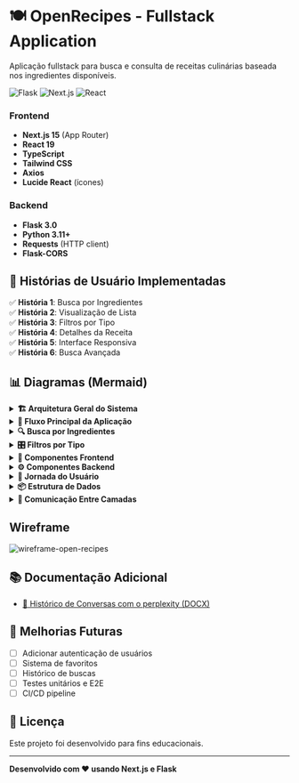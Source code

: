 # 🍽️ OpenRecipes - Fullstack Application

Aplicação fullstack para busca e consulta de receitas culinárias baseada nos ingredientes disponíveis.

![Flask](https://img.shields.io/badge/Flask-000000?style=for-the-badge&logo=Flask&logoColor=white)
![Next.js](https://img.shields.io/badge/next.js-000000?style=for-the-badge&logo=nextdotjs&logoColor=white)
![React](https://img.shields.io/badge/-ReactJs-61DAFB?logo=react&logoColor=white&style=for-the-badge) 

### Frontend
- **Next.js 15** (App Router)
- **React 19**
- **TypeScript**
- **Tailwind CSS**
- **Axios**
- **Lucide React** (ícones)

### Backend
- **Flask 3.0**
- **Python 3.11+**
- **Requests** (HTTP client)
- **Flask-CORS**

## 👥 Histórias de Usuário Implementadas

✅ **História 1**: Busca por Ingredientes  
✅ **História 2**: Visualização de Lista  
✅ **História 3**: Filtros por Tipo  
✅ **História 4**: Detalhes da Receita  
✅ **História 5**: Interface Responsiva  
✅ **História 6**: Busca Avançada 

## 📊 Diagramas (Mermaid)

<details>
<summary><b>🏗️ Arquitetura Geral do Sistema</b></summary>

```mermaid
flowchart LR
    U((👤 Usuário))
    
    subgraph Frontend["🎨 Frontend - Next.js"]
        UI[Interface React]
        API[API Client]
    end
    
    subgraph Backend["⚙️ Backend - Flask"]
        Routes[Rotas]
        Service[Serviços]
    end
    
    DB[(🗄️ API Externa)]
    
    U -->|Interage| UI
    UI -->|HTTP| API
    API -->|REST| Routes
    Routes --> Service
    Service -->|Consulta| DB
    
    style U fill:#FFD700,stroke:#333,stroke-width:3px
    style Frontend fill:#E3F2FD,stroke:#1976D2,stroke-width:2px
    style Backend fill:#FFF3E0,stroke:#F57C00,stroke-width:2px
    style DB fill:#F3E5F5,stroke:#7B1FA2,stroke-width:2px
```

</details>

<details>
<summary><b>🔄 Fluxo Principal da Aplicação</b></summary>

```mermaid
flowchart TD
    A([🚀 Início]) --> B[Carrega Página]
    B --> C[Busca Receitas]
    C --> D{Sucesso?}
    D -->|✅ Sim| E[Exibe Receitas]
    D -->|❌ Não| F[Mostra Erro]
    E --> G([✨ Fim])
    F --> G
    
    style A fill:#4CAF50,stroke:#2E7D32,stroke-width:3px,color:#fff
    style E fill:#4CAF50,stroke:#2E7D32,stroke-width:2px,color:#fff
    style F fill:#F44336,stroke:#C62828,stroke-width:2px,color:#fff
    style G fill:#2196F3,stroke:#1565C0,stroke-width:3px,color:#fff
    style D fill:#FF9800,stroke:#E65100,stroke-width:2px
```

</details>

<details>
<summary><b>🔍 Busca por Ingredientes</b></summary>

```mermaid
sequenceDiagram
    autonumber
    actor 👤 as Usuário
    participant 🔍 as SearchBar
    participant ⚡ as Hook
    participant 🌐 as Backend
    participant 💾 as API
    
    👤->>🔍: Digite ingredientes
    🔍->>⚡: Enviar busca
    activate ⚡
    ⚡->>🌐: GET /buscar
    activate 🌐
    🌐->>💾: Consulta dados
    activate 💾
    💾-->>🌐: Resultados
    deactivate 💾
    🌐->>🌐: Calcula match_score
    🌐-->>⚡: Lista ordenada
    deactivate 🌐
    ⚡->>⚡: Atualiza estado
    ⚡-->>👤: Mostra receitas
    deactivate ⚡
    
    Note over 🌐,💾: Consolida múltiplas<br/>requisições
```

</details>

<details>
<summary><b>🎛️ Filtros por Tipo</b></summary>

```mermaid
flowchart LR
    A[👤 Clica Filtro] --> B{Qual?}
    B -->|🍰 Doce| C[Filtra Doce]
    B -->|🍕 Salgado| D[Filtra Salgado]
    B -->|🍜 Agridoce| E[Filtra Agridoce]
    B -->|📋 Todas| F[Remove Filtro]
    
    C --> G[📡 Backend]
    D --> G
    E --> G
    F --> G
    
    G --> H[✨ Atualiza Lista]
    
    style A fill:#FFD700,stroke:#F57C00,stroke-width:2px
    style B fill:#FF9800,stroke:#E65100,stroke-width:2px
    style H fill:#4CAF50,stroke:#2E7D32,stroke-width:2px,color:#fff
    style G fill:#2196F3,stroke:#1565C0,stroke-width:2px,color:#fff
```

</details>

<details>
<summary><b>🧩 Componentes Frontend</b></summary>

```mermaid
graph TD
    A[📱 Page] --> B[🎯 Header]
    A --> C[🔍 SearchBar]
    A --> D[🎛️ FilterBar]
    A --> E[📋 RecipeList]
    A --> F[⚡ useReceitas]
    
    E --> G[🍽️ RecipeCard]
    F --> H[🌐 API Service]
    
    style A fill:#2196F3,stroke:#1565C0,stroke-width:3px,color:#fff
    style F fill:#4CAF50,stroke:#2E7D32,stroke-width:2px,color:#fff
    style H fill:#FF9800,stroke:#E65100,stroke-width:2px,color:#fff
    style G fill:#FFD700,stroke:#F57C00,stroke-width:2px
```

</details>

<details>
<summary><b>⚙️ Componentes Backend</b></summary>

```mermaid
graph TD
    A[⚙️ Flask App] --> B[🛣️ Routes]
    B --> C[💼 APIService]
    C --> D[🌐 API Externa]
    
    B --> E[🛡️ Error Handler]
    C --> F[📝 Logger]
    
    style A fill:#FF9800,stroke:#E65100,stroke-width:3px,color:#fff
    style C fill:#4CAF50,stroke:#2E7D32,stroke-width:2px,color:#fff
    style D fill:#9C27B0,stroke:#6A1B9A,stroke-width:2px,color:#fff
    style E fill:#F44336,stroke:#C62828,stroke-width:2px,color:#fff
```

</details>

<details>
<summary><b>🎯 Jornada do Usuário</b></summary>

```mermaid
journey
    title 🎯 Jornada: Encontrar Receita
    section Entrada
        Abrir app: 5: Usuário
        Ver interface: 4: Usuário
    section Busca
        Digitar ingredientes: 5: Usuário
        Pesquisar: 5: Usuário
        Ver resultados: 5: Usuário
    section Decisão
        Escolher receita: 5: Usuário
        Ler detalhes: 5: Usuário
        Fazer receita: 5: Usuário
```

</details>

<details>
<summary><b>📦 Estrutura de Dados</b></summary>

```mermaid
erDiagram
    RECEITA ||--o{ INGREDIENTE : contém
    RECEITA {
        int id
        string nome
        string tipo
        int match_score
    }
    INGREDIENTE {
        int id
        array nomes
        int receita_id
    }
    RESPONSE ||--|{ RECEITA : inclui
    RESPONSE {
        array data
        object meta
    }
```

</details>

<details>
<summary><b>🔄 Comunicação Entre Camadas</b></summary>

```mermaid
sequenceDiagram
    participant 👤 as User
    participant 🎨 as UI
    participant ⚡ as Hook
    participant 🌐 as API
    
    👤->>🎨: Interação
    🎨->>⚡: Ação
    activate ⚡
    ⚡->>🌐: Request
    activate 🌐
    🌐-->>⚡: Response
    deactivate 🌐
    ⚡->>⚡: Update
    ⚡-->>🎨: Render
    deactivate ⚡
    🎨-->>👤: Resultado
```

</details>

## Wireframe
![wireframe-open-recipes](https://github.com/user-attachments/assets/31246852-e8aa-4ef5-a280-d6aed9c2b863) 

## 📚 Documentação Adicional
- [📄 Histórico de Conversas com o perplexity (DOCX)](docs/historico_perplexity.docx)

## 🔧 Melhorias Futuras

- [ ] Adicionar autenticação de usuários
- [ ] Sistema de favoritos
- [ ] Histórico de buscas
- [ ] Testes unitários e E2E
- [ ] CI/CD pipeline

## 📄 Licença

Este projeto foi desenvolvido para fins educacionais.

***

**Desenvolvido com ❤️ usando Next.js e Flask**
```